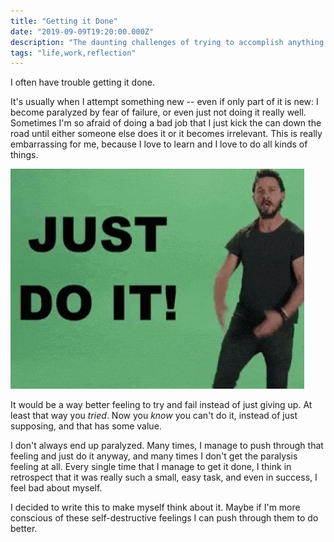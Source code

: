 ```yaml
---
title: "Getting it Done"
date: "2019-09-09T19:20:00.000Z"
description: "The daunting challenges of trying to accomplish anything with perfectionist anxiety"
tags: "life,work,reflection"
---
```


I often have trouble getting it done.

It's usually when I attempt something new -- even if only part of it is new: I become paralyzed by fear of failure, or even just not doing it really well. Sometimes I'm so afraid of doing a bad job that I just kick the can down the road until either someone else does it or it becomes irrelevant. This is really embarrassing for me, because I love to learn and I love to do all kinds of things.

![just do it](just-do-it.webp)

It would be a way better feeling to try and fail instead of just giving up. At least that way you _tried_. Now you _know_ you can't do it, instead of just supposing, and that has some value.

I don't always end up paralyzed. Many times, I manage to push through that feeling and just do it anyway, and many times I don't get the paralysis feeling at all. Every single time that I manage to get it done, I think in retrospect that it was really such a small, easy task, and even in success, I feel bad about myself.

I decided to write this to make myself think about it. Maybe if I'm more conscious of these self-destructive feelings I can push through them to do better.
